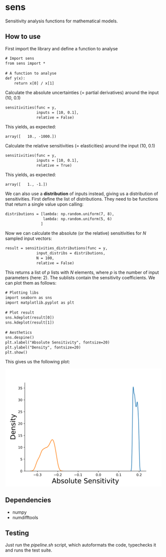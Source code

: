 # sens
Sensitivity analysis functions for mathematical models.

## How to use
First import the library and define a function to analyse

```python3
# Import sens
from sens import *

# A function to analyse
def y(x):
    return x[0] / x[1]
```

Calculate the absolute uncertainties (= partial derivatives) around the input (10, 0.1)

```python3
sensitivities(func = y,
              inputs = [10, 0.1],
              relative = False)
```

This yields, as expected:

```python3
array([   10., -1000.])
```

Calculate the relative sensitivities (= elasticities) around the input (10, 0.1)


```python3
sensitivities(func = y,
              inputs = [10, 0.1],
              relative = True)
```

This yields, as expected:

```python3
array([   1., -1.])
```

We can also use a __distribution__ of inputs instead, giving us a distribution of sensitivities. First define the list of distributions. They need to be functions that return a single value upon calling:

```python3
distributions = [lambda: np.random.uniform(7, 8),
                 lambda: np.random.uniform(5, 6)
                ]
```

Now we can calculate the absolute (or the relative) sensitivities for _N_ sampled input vectors:

```python3
result = sensitivities_distributions(func = y,
              input_distribs = distributions,
              N = 100,
              relative = False)
```

This returns a list of _p_ lists with _N_ elements, where _p_ is the number of input parameters (here: 2). The sublists contain the sensitivity coefficients. We can plot them as follows:

```python3
# Plotting libs
import seaborn as sns
import matplotlib.pyplot as plt

# Plot result
sns.kdeplot(result[0])
sns.kdeplot(result[1])

# Aesthetics
sns.despine()
plt.xlabel("Absolute Sensitivity", fontsize=20)
plt.ylabel("Density", fontsize=20)
plt.show()
```

This gives us the following plot:

![](https://github.com/Ma-Fi-94/sens/blob/main/Figure1.svg)

## Dependencies
- numpy
- numdifftools

## Testing
Just run the _pipeline.sh_ script, which autoformats the code, typechecks it and runs the test suite.
